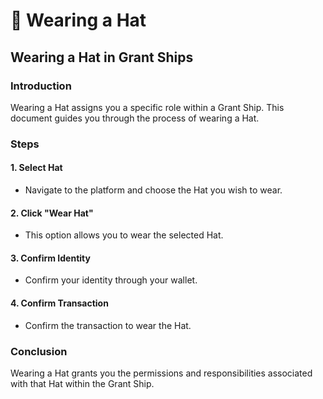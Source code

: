 # 🤠 Wearing a Hat

## Wearing a Hat in Grant Ships

### Introduction

Wearing a Hat assigns you a specific role within a Grant Ship. This document guides you through the process of wearing a Hat.

### Steps

#### 1. Select Hat

* Navigate to the platform and choose the Hat you wish to wear.

#### 2. Click "Wear Hat"

* This option allows you to wear the selected Hat.

#### 3. Confirm Identity

* Confirm your identity through your wallet.

#### 4. Confirm Transaction

* Confirm the transaction to wear the Hat.

### Conclusion

Wearing a Hat grants you the permissions and responsibilities associated with that Hat within the Grant Ship.

